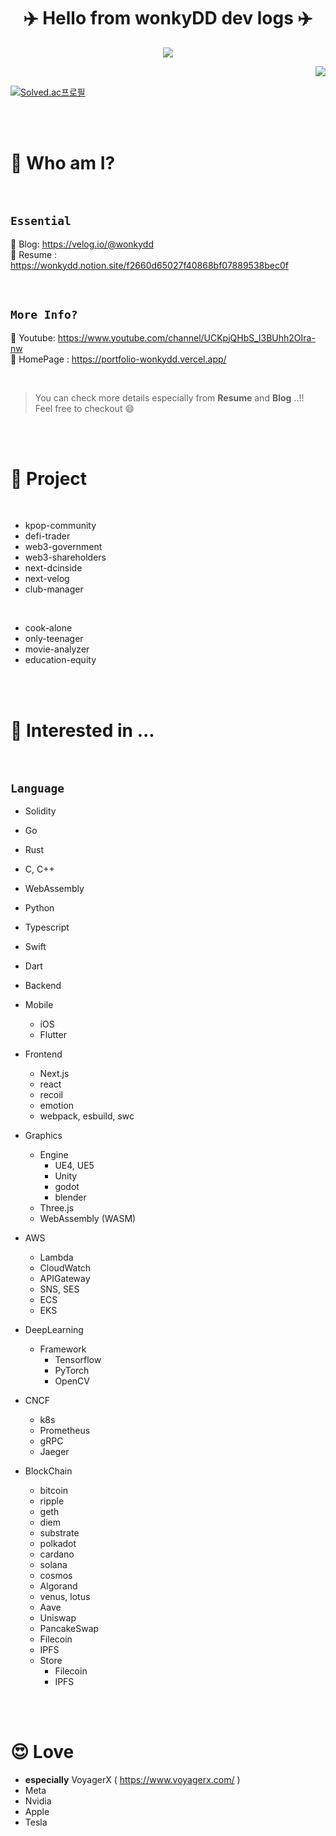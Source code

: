 <div align="center">
  

  
# ✈️ Hello from wonkyDD dev logs ✈️



  <!-- <a href="https://www.hanyang.ac.kr/"><img src="https://img.shields.io/badge/Hanyang Univ-004c86?style=flat-square&logo=Twitter&logoColor=white"/></a> -->
  <a href="https://velog.io/@wonkydd"><img src="https://img.shields.io/badge/wonkydd-3DDC84?style=flat-square&logo=Velog&logoColor=white"/></a>
  <!-- <a href="https://solved.ac/bekpshsc01"><img src="http://mazassumnida.wtf/api/mini/generate_badge?boj=bekpshsc01"/></a> -->


  <img align="right" src="https://github-readme-stats.vercel.app/api/top-langs/?username=wonkyDD&theme=dracula&exclude_repo=Computer-Science-Engineering&layout=compact&langs_count=10"/>
  <br>
 
</div>


[![Solved.ac프로필](http://mazassumnida.wtf/api/v2/generate_badge?boj=bekpshsc01)](https://solved.ac/bekpshsc01)
<!-- <div style="color: yellow"> asdf </div>-->




<br>
<br>


# 📝 Who am I?


<br>


## <code>Essential</code>
📌 Blog: https://velog.io/@wonkydd      
📌 Resume : https://wonkydd.notion.site/f2660d65027f40868bf07889538bec0f   


<br>


## <code>More Info?</code>
📌 Youtube: https://www.youtube.com/channel/UCKpjQHbS_l3BUhh2OIra-nw  
📌 HomePage : https://portfolio-wonkydd.vercel.app/   

<br>


> You can check more details especially from **Resume** and **Blog** ..!!    
Feel free to checkout 😄


<br>
<br>


# 🚀 Project

<br>

- kpop-community
- defi-trader
- web3-government
- web3-shareholders
- next-dcinside
- next-velog
- club-manager

<br>

- cook-alone
- only-teenager
- movie-analyzer
- education-equity


<br>
<br>


# 👀  Interested in ...

<br>

##  <code>Language</code>
  - Solidity
  - Go
  - Rust
  - C, C++
  - WebAssembly
  - Python
  - Typescript
  - Swift
  - Dart
  
- Backend
  
- Mobile
  - iOS
  - Flutter
- Frontend
  - Next.js
  - react
  - recoil
  - emotion
  - webpack, esbuild, swc
- Graphics
  - Engine
    - UE4, UE5
    - Unity
    - godot
    - blender
  - Three.js
  - WebAssembly (WASM)
- AWS
  - Lambda
  - CloudWatch
  - APIGateway
  - SNS, SES
  - ECS
  - EKS
- DeepLearning
  - Framework
    - Tensorflow
    - PyTorch
    - OpenCV
- CNCF
  - k8s
  - Prometheus
  - gRPC
  - Jaeger
- BlockChain
  - bitcoin
  - ripple
  - geth
  - diem
  - substrate
  - polkadot
  - cardano
  - solana
  - cosmos
  - Algorand
  - venus, lotus
  - Aave
  - Uniswap
  - PancakeSwap
  - Filecoin
  - IPFS
  - Store
    - Filecoin
    - IPFS


<br>
<br>


# 😍 Love
- **especially** VoyagerX ( https://www.voyagerx.com/ )  
- Meta  
- Nvidia  
- Apple   
- Tesla

